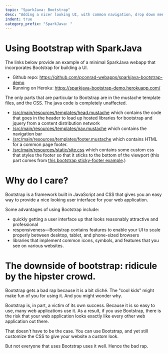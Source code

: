 ```yaml
---
topic: "SparkJava: Bootstrap"
desc: "Adding a nicer looking UI, with common navigation, drop down menus, etc."
indent: true
category_prefix: "SparkJava: "
---
```


# Using Bootstrap with SparkJava

The links below provide an example of a minimal SparkJava webapp that incorporates Bootstrap for building a UI.

* Github repo: https://github.com/pconrad-webapps/sparkjava-bootstrap-demo
* Running on Heroku: https://sparkjava-bootstrap-demo.herokuapp.com/

The only parts that are particular to Bootstrap are in the mustache template files, and the CSS.  The java code is completely unaffected.

* [/src/main/resources/templates/head.mustache](https://github.com/pconrad-webapps/sparkjava-bootstrap-demo/blob/master/src/main/resources/templates/head.mustache) 
    which contains the code that goes in the header to load up hosted libraries for bootstrap and jquery from a content distribution network
* [/src/main/resources/templates/nav.mustache](https://github.com/pconrad-webapps/sparkjava-bootstrap-demo/blob/master/src/main/resources/templates/nav.mustache) which 
    contains the navigation bar
* [/src/main/resources/templates/footer.mustache](https://github.com/pconrad-webapps/sparkjava-bootstrap-demo/blob/master/src/main/resources/templates/footer.mustache)
    which contains HTML for a common page footer.
* [/src/main/resources/static/site.css](https://github.com/pconrad-webapps/sparkjava-bootstrap-demo/blob/master/src/main/resources/static/site.css) which contains some custom
    css that styles the footer so that it sticks to the bottom of the viewport (this part comes from [this bootstrap sticky-footer example](http://getbootstrap.com/examples/sticky-footer-navbar/).)

# Why do I care?

Bootstrap is a framework built in JavaScript and CSS that gives you an easy way to provide a nice looking user interface for your
web application.

Some advantages of using Bootstrap include:

* quickly getting a user interface up that looks reasonably attractive and professional
* responsiveness&mdash;Bootstrap contains features to enable your UI to scale properly between desktop, tablet, and phone-sized browsers
* libraries that implement common icons, symbols, and features that you see on various websites.

# The downside of bootstrap: ridicule by the hipster crowd.

Bootstrap gets a bad rap because it is a bit cliché.  The "cool kids" might make fun of you for using it.   And you might wonder why.

Bootstrap is, in part, a victim of its own success.   Because it is so easy to use, many web applications use it.  As a result, if you use Bootstrap, 
there is the risk that your web application looks exactly like every other web application out there.

That doesn't have to be the case.   You can use Bootstrap, and yet still customize the CSS to give your website a custom look.

But not everyone that uses Bootstrap uses it well.    Hence the bad rap.
